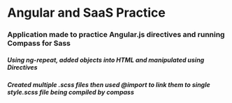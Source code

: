 # Angular and SaaS Practice
### Application made to practice Angular.js directives and running Compass for Sass
##### Using ng-repeat, added objects into HTML and manipulated using Directives
##### Created multiple .scss files then used @import to link them to single style.scss file being compiled by compass
